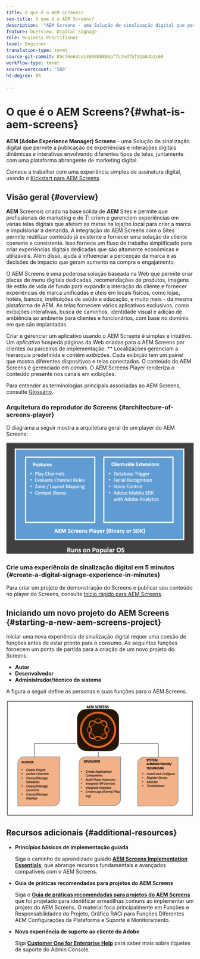```yaml
---
title: O que é o AEM Screens?
seo-title: O que é o AEM Screens?
description: '"AEM Screens - uma Solução de sinalização digital que permite a publicação de experiências e interações digitais dinâmicas e interativas envolvendo diferentes tipos de telas, juntamente com uma plataforma abrangente de marketing digital."'
feature: Overview, Digital Signage
role: Business Practitioner
level: Beginner
translation-type: tm+mt
source-git-commit: 89c70e64ce1409888800af7c7edfbf92ab4b2c68
workflow-type: tm+mt
source-wordcount: '560'
ht-degree: 9%

---
```



# O que é o AEM Screens?{#what-is-aem-screens}

**AEM (Adobe Experience Manager) Screens**  - uma Solução de sinalização digital que permite a publicação de experiências e interações digitais dinâmicas e interativas envolvendo diferentes tipos de telas, juntamente com uma plataforma abrangente de marketing digital.

Comece a trabalhar com uma experiência simples de assinatura digital, usando o [Kickstart para AEM Screens](kickstart-for-aem-screens.md).

## Visão geral {#overview}

**AEM** Screensis criado na base sólida de  ***AEM*** Sites e permite que profissionais de marketing e de TI criem e gerenciem experiências em várias telas digitais que afetam as metas na loja/no local para criar a marca e impulsionar a demanda. A integração do AEM Screens com o Sites permite reutilizar conteúdo já existente e fornecer uma solução de cliente coerente e consistente. Isso fornece um fluxo de trabalho simplificado para criar experiências digitais dedicadas que são altamente econômicas e utilizáveis. Além disso, ajuda a influenciar a percepção da marca e as decisões de impacto que geram aumento na compra e engajamento.

O AEM Screens é uma poderosa solução baseada na Web que permite criar placas de menu digitais dedicadas, recomendações de produtos, imagens de estilo de vida de fundo para expandir a interação do cliente e fornecer experiências de marca unificadas e úteis em locais físicos, como lojas, hotéis, bancos, instituições de saúde e educação, e muito mais - da mesma plataforma de AEM. As telas fornecem vários aplicativos exclusivos, como exibições interativas, busca de caminhos, identidade visual e adição de ambiência ao ambiente para clientes e funcionários, com base no domínio em que são implantadas.

Criar e gerenciar um aplicativo usando o AEM Screens é simples e intuitivo. Um *aplicativo* hospeda páginas da Web criadas para o AEM Screens por clientes ou parceiros de implementação. ** Localizações gerenciam a hierarquia predefinida e contêm  *exibições*. Cada exibição tem um painel que mostra diferentes dispositivos e telas conectados. O conteúdo do AEM Screens é gerenciado em *canais*. O AEM Screens Player renderiza o conteúdo presente nos canais em exibições.

Para entender as terminologias principais associadas ao AEM Screens, consulte [Glossário](screens-glossary.md).

### Arquitetura do reprodutor do Screens {#architecture-of-screens-player}

O diagrama a seguir mostra a arquitetura geral de um player do AEM Screens:

![chlimage_1-21](assets/chlimage_1-29.png)

### Crie uma experiência de sinalização digital em 5 minutos {#create-a-digital-signage-experience-in-minutes}

Para criar um projeto de demonstração do Screens e publicar seu conteúdo no player do Screens, consulte [Início rápido para AEM Screens](kickstart-for-aem-screens.md).

## Iniciando um novo projeto do AEM Screens {#starting-a-new-aem-screens-project}

Iniciar uma nova experiência de sinalização digital requer uma coesão de funções antes de estar pronto para o consumo. As seguintes funções fornecem um ponto de partida para a criação de um novo projeto do Screens:

* **Autor**
* **Desenvolvedor**
* **Administrador/técnico do sistema**

A figura a seguir define as personas e suas funções para o AEM Screens.

![chlimage_1-30](assets/chlimage_1-30.png)


## Recursos adicionais {#additional-resources}

* **Princípios básicos de implementação guiada**

   Siga o caminho de aprendizado guiado **[AEM Screens Implementation Essentials](https://guided.adobe.com/?launch=AEM-7a#recommended/solutions/experience-manager)**, que abrange recursos fundamentais e avançados compatíveis com o AEM Screens.

* **Guia de práticas recomendadas para projetos do AEM Screens**

   Siga o **[Guia de práticas recomendadas para projetos do AEM Screens](https://docs.adobe.com/content/help/pt-BR/experience-manager-screens/using/about-guide.html)** que foi projetado para identificar armadilhas comuns ao implementar um projeto do AEM Screens. O material foca principalmente em Funções e Responsabilidades do Projeto, Gráfico RACI para Funções Diferentes AEM Configurações da Plataforma e Suporte e Monitoramento.

* **Nova experiência de suporte ao cliente do Adobe**

   Siga **[Customer One for Enterprise Help](https://docs.adobe.com/content/help/en/customer-one/using/home.htmlhome.html#)** para saber mais sobre tíquetes de suporte do Admin Console.
